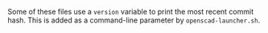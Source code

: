 Some of these files use a `version` variable to print the most recent commit hash. This is added as a command-line parameter by `openscad-launcher.sh`.